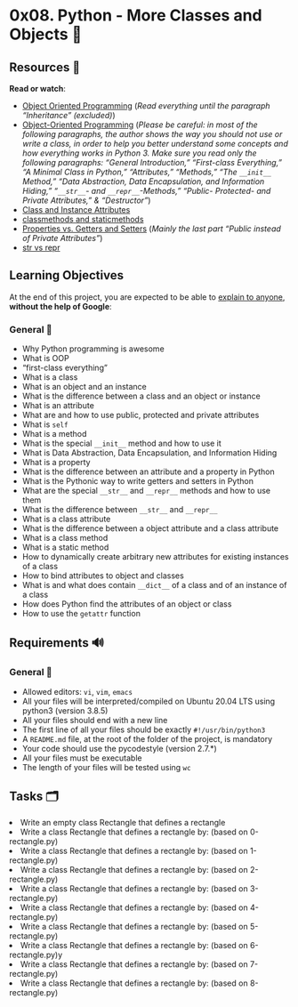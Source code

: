 # 0x08. Python - More Classes and Objects 🎨

  <h2>Resources 🔴</h2>

<p><strong>Read or watch</strong>:</p>

<ul>
<li><a href="/rltoken/VlISluyXK-teEwwPCu2tlg" title="Object Oriented Programming" target="_blank">Object Oriented Programming</a> (<em>Read everything until the paragraph &ldquo;Inheritance&rdquo; (excluded)</em>)</li>
<li><a href="/rltoken/m_oP4NCbKTp9tKptvxWP_g" title="Object-Oriented Programming" target="_blank">Object-Oriented Programming</a> (<em>Please be careful: in most of the following paragraphs, the author shows the way you should not use or write a class, in order to help you better understand some concepts and how everything works in Python 3. Make sure you read only the following paragraphs: &ldquo;General Introduction,&rdquo; &ldquo;First-class Everything,&rdquo; &ldquo;A Minimal Class in Python,&rdquo; &ldquo;Attributes,&rdquo; &ldquo;Methods,&rdquo; &ldquo;The <code>__init__</code> Method,&rdquo;  &ldquo;Data Abstraction, Data Encapsulation, and Information Hiding,&rdquo; &ldquo;<code>__str__</code>- and <code>__repr__</code>-Methods,&rdquo; &ldquo;Public- Protected- and Private Attributes,&rdquo; &amp; &ldquo;Destructor&rdquo;</em>)</li>
<li><a href="/rltoken/yRdxqVWRyGiu38i6oB4m4g" title="Class and Instance Attributes" target="_blank">Class and Instance Attributes</a> </li>
<li><a href="/rltoken/ce7aZMwzugNBFgfYxNxwCw" title="classmethods and staticmethods" target="_blank">classmethods and staticmethods</a> </li>
<li><a href="/rltoken/PVFV8ka_Ii6h2rXBqAliMQ" title="Properties vs. Getters and Setters" target="_blank">Properties vs. Getters and Setters</a> (<em>Mainly the last part &ldquo;Public instead of Private Attributes&rdquo;</em>)</li>
<li><a href="/rltoken/eYiDVsmlNHRZTrirAZ7Qtg" title="str vs repr" target="_blank">str vs repr</a> </li>
</ul>

<h2>Learning Objectives</h2>

<p>At the end of this project, you are expected to be able to <a href="/rltoken/OsVHiAMMK-oqPdcEb0uo3w" title="explain to anyone" target="_blank">explain to anyone</a>, <strong>without the help of Google</strong>:</p>

<h3>General 👋</h3>

<ul>
<li>Why Python programming is awesome </li>
<li>What is OOP</li>
<li>&ldquo;first-class everything&rdquo;</li>
<li>What is a class</li>
<li>What is an object and an instance</li>
<li>What is the difference between a class and an object or instance</li>
<li>What is an attribute</li>
<li>What are and how to use public, protected and private attributes</li>
<li>What is <code>self</code></li>
<li>What is a method</li>
<li>What is the special <code>__init__</code> method and how to use it</li>
<li>What is Data Abstraction, Data Encapsulation, and Information Hiding</li>
<li>What is a property</li>
<li>What is the difference between an attribute and a property in Python</li>
<li>What is the Pythonic way to write getters and setters in Python</li>
<li>What are the special <code>__str__</code> and <code>__repr__</code> methods and how to use them</li>
<li>What is the difference between <code>__str__</code> and <code>__repr__</code></li>
<li>What is a class attribute</li>
<li>What is the difference between a object attribute and a class attribute</li>
<li>What is a class method</li>
<li>What is a static method</li>
<li>How to dynamically create arbitrary new attributes for existing instances of a class</li>
<li>How to bind attributes to object and classes</li>
<li>What is and what does contain <code>__dict__</code> of a class and of an instance of a class</li>
<li>How does Python find the attributes of an object or class</li>
<li>How to use the <code>getattr</code> function</li>
</ul>

<h2>Requirements 🔊</h2>

<h3>General 👋</h3>

<ul>
<li>Allowed editors: <code>vi</code>, <code>vim</code>, <code>emacs</code></li>
<li>All your files will be interpreted/compiled on Ubuntu 20.04 LTS using python3 (version 3.8.5)</li>
<li>All your files should end with a new line</li>
<li>The first line of all your files should be exactly <code>#!/usr/bin/python3</code></li>
<li>A <code>README.md</code> file, at the root of the folder of the project, is mandatory</li>
<li>Your code should use the pycodestyle (version 2.7.*)</li>
<li>All your files must be executable</li>
<li>The length of your files will be tested using <code>wc</code></li>
</ul>

</div>

<h2>Tasks 🗂</h2>

<li>Write an empty class Rectangle that defines a rectangle</li>
<li>Write a class Rectangle that defines a rectangle by: (based on 0-rectangle.py)</li>
<li>Write a class Rectangle that defines a rectangle by: (based on 1-rectangle.py)</li>
<li>Write a class Rectangle that defines a rectangle by: (based on 2-rectangle.py)</li>
<li>Write a class Rectangle that defines a rectangle by: (based on 3-rectangle.py)</li>
<li>Write a class Rectangle that defines a rectangle by: (based on 4-rectangle.py)</li>
<li>Write a class Rectangle that defines a rectangle by: (based on 5-rectangle.py)</li>
<li>Write a class Rectangle that defines a rectangle by: (based on 6-rectangle.py)y</li>
<li>Write a class Rectangle that defines a rectangle by: (based on 7-rectangle.py)</li>
<li>Write a class Rectangle that defines a rectangle by: (based on 8-rectangle.py)</li>

